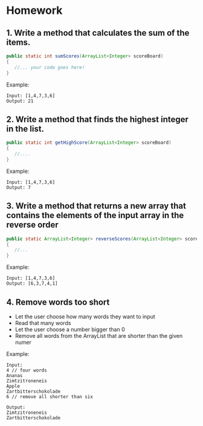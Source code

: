 # Homework

## 1. Write a method that calculates the sum of the items.
```Java
public static int sumScores(ArrayList<Integer> scoreBoard)
{
   //... your code goes here!
}
```
Example:
```
Input: [1,4,7,3,6]
Output: 21
```
## 2. Write a method that finds the highest integer in the list.

```Java
public static int getHighScore(ArrayList<Integer> scoreBoard)
{
   //....
}
```
Example:
```
Input: [1,4,7,3,6]
Output: 7
```
## 3. Write a method that returns a new array that contains the elements of the input array in the reverse order
```Java
public static ArrayList<Integer> reverseScores(ArrayList<Integer> scoreBoard)
{
   //...
}

```
Example:
```
Input: [1,4,7,3,6]
Output: [6,3,7,4,1]
```

## 4. Remove words too short
- Let the user choose how many words they want to input
- Read that many words
- Let the user choose a number bigger than 0
- Remove all words from the ArrayList that are shorter than the given numer

Example:
```
Input:
4 // four words
Ananas
Zimtzitroneneis
Apple
Zartbitterschokolade
6 // remove all shorter than six

Output:
Zimtzitroneneis
Zartbitterschokolade
```
